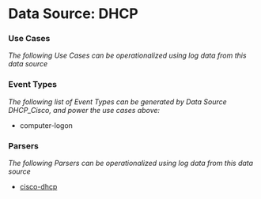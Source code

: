 Data Source: DHCP
=================

### Use Cases

_The following Use Cases can be operationalized using log data from this data source_



### Event Types

_The following list of Event Types can be generated by Data Source DHCP_Cisco, and power the use cases above:_

- computer-logon


### Parsers

_The following Parsers can be operationalized using log data from this data source_

* [cisco-dhcp](parserContent_cisco-dhcp.md)
